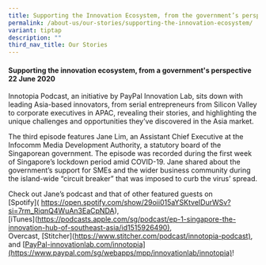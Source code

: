 ```yaml
---
title: Supporting the Innovation Ecosystem, from the government’s perspective
permalink: /about-us/our-stories/supporting-the-innovation-ecosystem/
variant: tiptap
description: ""
third_nav_title: Our Stories
---
```

<h4><strong>Supporting the innovation ecosystem, from a government's perspective<br>22 June 2020</strong></h4>
<p></p>
<p>Innotopia Podcast, an initiative by PayPal Innovation Lab, sits down with
leading Asia-based innovators, from serial entrepreneurs from Silicon Valley
to corporate executives in APAC, revealing their stories, and highlighting
the unique challenges and opportunities they’ve discovered in the Asia
market.</p>
<p>The third episode features Jane Lim, an Assistant Chief Executive at the
Infocomm Media Development Authority, a statutory board of the Singaporean
government. The episode was recorded during the first week of Singapore’s
lockdown period amid COVID-19. Jane shared about the government’s support
for SMEs and the wider business community during the island-wide “circuit
breaker” that was imposed to curb the virus’ spread.</p>
<p>Check out Jane’s podcast and that of other featured guests on
<br>[Spotify]( <a href="https://open.spotify.com/show/29oii015aYSKtveIDurWSv?si=7rm_RiqnQ4WuAn3EaCpNDA" rel="noopener noreferrer nofollow" target="_blank">https://open.spotify.com/show/29oii015aYSKtveIDurWSv?si=7rm_RiqnQ4WuAn3EaCpNDA</a>),
<br>[iTunes](<a href="https://podcasts.apple.com/sg/podcast/ep-1-singapore-the-innovation-hub-of-southeast-asia/id1515926490){:target=&quot;_blank" rel="noopener noreferrer nofollow" target="_blank">https://podcasts.apple.com/sg/podcast/ep-1-singapore-the-innovation-hub-of-southeast-asia/id1515926490)</a>,
<br>Overcast, [Stitcher](<a href="https://www.stitcher.com/podcast/innotopia-podcast){:target=&quot;_blank" rel="noopener noreferrer nofollow" target="_blank">https://www.stitcher.com/podcast/innotopia-podcast)</a>,
and [<a href="http://PayPal-innovationlab.com/innotopia](https://www.paypal.com/sg/webapps/mpp/innovationlab/innotopia){:target=&quot;_blank" rel="noopener noreferrer nofollow" target="_blank">PayPal-innovationlab.com/innotopia](https://www.paypal.com/sg/webapps/mpp/innovationlab/innotopia)</a>!</p>